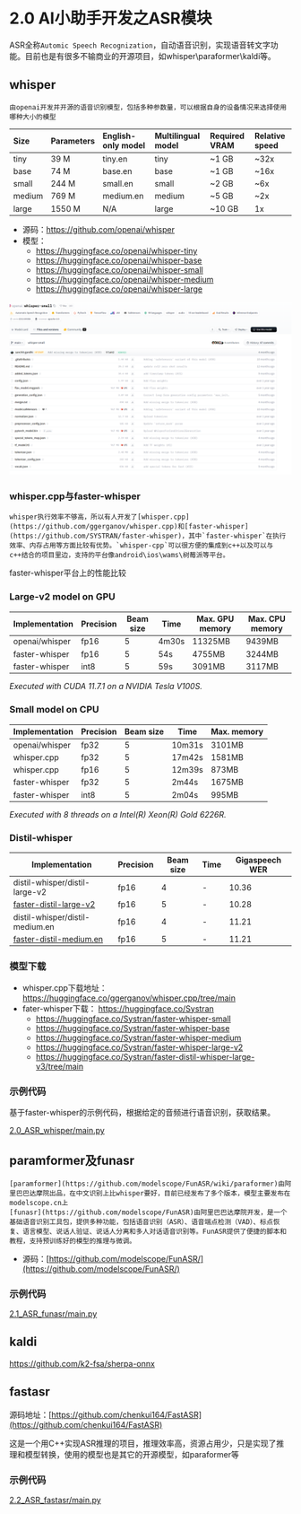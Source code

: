 # 2.0 AI小助手开发之ASR模块

   ASR全称`Automic Speech Recognization`，自动语音识别，实现语音转文字功能。目前也是有很多不输商业的开源项目，如whisper\paraformer\kaldi等。


## whisper

    由openai开发并开源的语音识别模型，包括多种参数量，可以根据自身的设备情况来选择使用哪种大小的模型

|Size|Parameters|English-only model	|Multilingual model|	Required VRAM|	Relative speed
|:---|:---|:---|:---|:---|:---|
tiny|39 M|	tiny.en	|tiny	|~1 GB|	~32x
base|74 M	|base.en	|base	|~1 GB	|~16x
small	|244 M	|small.en	|small	|~2 GB	|~6x
medium	|769 M	|medium.en	|medium	|~5 GB	|~2x
large	|1550 M|	N/A	|large	|~10 GB	|1x

- 源码：https://github.com/openai/whisper
- 模型：
  - https://huggingface.co/openai/whisper-tiny
  - https://huggingface.co/openai/whisper-base
  - https://huggingface.co/openai/whisper-small
  - https://huggingface.co/openai/whisper-medium
  - https://huggingface.co/openai/whisper-large

![模型下载页面](image.png)

### whisper.cpp与faster-whisper

    whisper执行效率不够高，所以有人开发了[whisper.cpp](https://github.com/ggerganov/whisper.cpp)和[faster-whisper](https://github.com/SYSTRAN/faster-whisper)，其中`faster-whisper`在执行效率、内存占用等方面比较有优势。`whisper-cpp`可以很方便的集成到c++以及可以与c++结合的项目里边，支持的平台像android\ios\wams\树莓派等平台。


faster-whisper平台上的性能比较

### Large-v2 model on GPU

| Implementation | Precision | Beam size | Time | Max. GPU memory | Max. CPU memory |
| --- | --- | --- | --- | --- | --- |
| openai/whisper | fp16 | 5 | 4m30s | 11325MB | 9439MB |
| faster-whisper | fp16 | 5 | 54s | 4755MB | 3244MB |
| faster-whisper | int8 | 5 | 59s | 3091MB | 3117MB |

*Executed with CUDA 11.7.1 on a NVIDIA Tesla V100S.*

### Small model on CPU

| Implementation | Precision | Beam size | Time | Max. memory |
| --- | --- | --- | --- | --- |
| openai/whisper | fp32 | 5 | 10m31s | 3101MB |
| whisper.cpp | fp32 | 5 | 17m42s | 1581MB |
| whisper.cpp | fp16 | 5 | 12m39s | 873MB |
| faster-whisper | fp32 | 5 | 2m44s | 1675MB |
| faster-whisper | int8 | 5 | 2m04s | 995MB |

*Executed with 8 threads on a Intel(R) Xeon(R) Gold 6226R.*


### Distil-whisper

| Implementation | Precision | Beam size | Time | Gigaspeech WER |
| --- | --- | --- | --- | --- |
| distil-whisper/distil-large-v2 | fp16 | 4 |- | 10.36 |
| [faster-distil-large-v2](https://huggingface.co/Systran/faster-distil-whisper-large-v2) | fp16 | 5 | - | 10.28 |
| distil-whisper/distil-medium.en | fp16 | 4 | - | 11.21 |
| [faster-distil-medium.en](https://huggingface.co/Systran/faster-distil-whisper-medium.en) | fp16 | 5 | - | 11.21 |


### 模型下载

- whisper.cpp下载地址： https://huggingface.co/ggerganov/whisper.cpp/tree/main
- fater-whisper下载： https://huggingface.co/Systran
  - https://huggingface.co/Systran/faster-whisper-small
  - https://huggingface.co/Systran/faster-whisper-base
  - https://huggingface.co/Systran/faster-whisper-medium
  - https://huggingface.co/Systran/faster-whisper-large-v2
  - https://huggingface.co/Systran/faster-distil-whisper-large-v3/tree/main


### 示例代码


基于faster-whisper的示例代码，根据给定的音频进行语音识别，获取结果。

[2.0_ASR_whisper/main.py](./2.0_ASR_whisper/main.py)


## paramformer及funasr


    [paramformer](https://github.com/modelscope/FunASR/wiki/paraformer)由阿里巴巴达摩院出品，在中文识别上比whisper要好，目前已经发布了多个版本，模型主要发布在modelscope.cn上
    [funasr](https://github.com/modelscope/FunASR)由阿里巴巴达摩院开发，是一个基础语音识别工具包，提供多种功能，包括语音识别（ASR）、语音端点检测（VAD）、标点恢复、语言模型、说话人验证、说话人分离和多人对话语音识别等。FunASR提供了便捷的脚本和教程，支持预训练好的模型的推理与微调。

- 源码：[https://github.com/modelscope/FunASR/](https://github.com/modelscope/FunASR/)

### 示例代码

[2.1_ASR_funasr/main.py](./2.1_ASR_funasr/main.py)

## kaldi

https://github.com/k2-fsa/sherpa-onnx

## fastasr

  源码地址：[https://github.com/chenkui164/FastASR](https://github.com/chenkui164/FastASR)

  这是一个用C++实现ASR推理的项目，推理效率高，资源占用少，只是实现了推理和模型转换，使用的模型也是其它的开源模型，如paraformer等

### 示例代码

[2.2_ASR_fastasr/main.py](./2.2_ASR_fastasr/main.py)